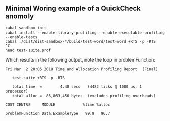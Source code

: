 ## Minimal Woring example of a QuickCheck anomoly

    cabal sandbox init
    cabal install --enable-library-profiling --enable-executable-profiling --enable-tests
    cabal ./dist/dist-sandbox-*/build/test-word/test-word +RTS -p -RTS
    ^C
    head test-suite.prof

Which results in the following output, note the loop in problemFunction:

    Fri Mar  2 20:05 2018 Time and Allocation Profiling Report  (Final)

       test-suite +RTS -p -RTS

       total time  =        4.48 secs   (4482 ticks @ 1000 us, 1 processor)
       total alloc =  86,863,456 bytes  (excludes profiling overheads)

    COST CENTRE     MODULE            %time %alloc

    problemFunction Data.ExampleType   99.9   96.7